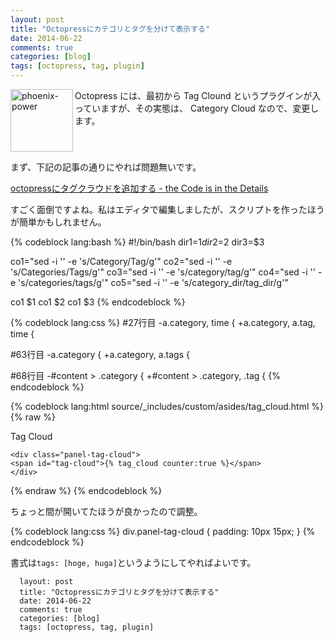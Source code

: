 ```yaml
---
layout: post
title: "Octopressにカテゴリとタグを分けて表示する"
date: 2014-06-22
comments: true
categories: [blog]
tags: [octopress, tag, plugin]
---
```


<img src="{{ root_url }}/images/more.png" alt="phoenix-power" align="left" width="100" height="100">Octopress には、最初から Tag Clound というプラグインが入っていますが、その実態は、 Category Cloud なので、変更します。<!--more--><br clear="all">

まず、下記の記事の通りにやれば問題無いです。

<a href="http://akira-hamada.github.io/blog/2013/04/28/add_tag_cloud/" target="_blank">octopressにタグクラウドを追加する - the Code is in the Details</a>

すごく面倒ですよね。私はエディタで編集しましたが、スクリプトを作ったほうが簡単かもしれません。

{% codeblock lang:bash %}
#!/bin/bash
dir1=$1
dir2=$2
dir3=$3

co1="sed -i '' -e 's/Category/Tag/g'"
co2="sed -i '' -e 's/Categories/Tags/g'"
co3="sed -i '' -e 's/category/tag/g'"
co4="sed -i '' -e 's/categories/tags/g'"
co5="sed -i '' -e 's/category_dir/tag_dir/g'"

co1 $1
co1 $2
co1 $3
{% endcodeblock %}

{% codeblock lang:css %}
#27行目
-a.category, time {
+a.category, a.tag, time {

#63行目
-a.category {
+a.category, a.tags {

#68行目
-#content > .category {
+#content > .category, .tag {
{% endcodeblock %}

{% codeblock lang:html source/_includes/custom/asides/tag_cloud.html %}
{% raw %}
<section class="panel panel-default">
  <div class="panel-heading">
    <div class="panel-title">Tag Cloud</div>
  </div>

    <div class="panel-tag-cloud">
    <span id="tag-cloud">{% tag_cloud counter:true %}</span>
    </div>
</section>
{% endraw %}
{% endcodeblock %}

ちょっと間が開いてたほうが良かったので調整。

{% codeblock lang:css %}
div.panel-tag-cloud {
  padding: 10px 15px;
}
{% endcodeblock %}



書式は`tags: [hoge, huga]`というようにしてやればよいです。

      layout: post
      title: "Octopressにカテゴリとタグを分けて表示する"
      date: 2014-06-22
      comments: true
      categories: [blog]
      tags: [octopress, tag, plugin]
